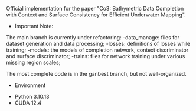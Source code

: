 Official implementation for the paper "Co3: Bathymetric Data Completion with Context and Surface Consistency for Efficient Underwater Mapping".

* Important Note:

The main branch is currently under refactoring:
-data_manage: files for dataset generation and data processing;
-losses: definitions of losses while training;
-models: the models of completion network, context discriminator and surface discriminator;
-trains: files for network training under various missing region scales;
  
The most complete code is in the ganbest branch, but not well-organized.

* Environment
- Python 3.10.13
- CUDA 12.4
